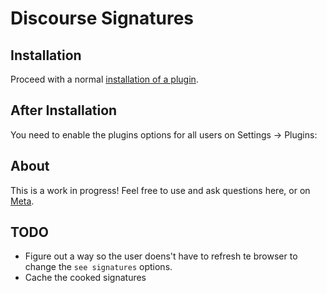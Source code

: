 # Discourse Signatures

## Installation

Proceed with a normal [installation of a plugin](https://meta.discourse.org/t/install-a-plugin/19157?u=falco).


## After Installation

You need to enable the plugins options for all users on Settings -> Plugins:


## About

This is a work in progress! Feel free to use and ask questions here, or on [Meta](meta.discourse.org).

## TODO

- Figure out a way so the user doens't have to refresh te browser to change the `see signatures` options.
- Cache the cooked signatures
